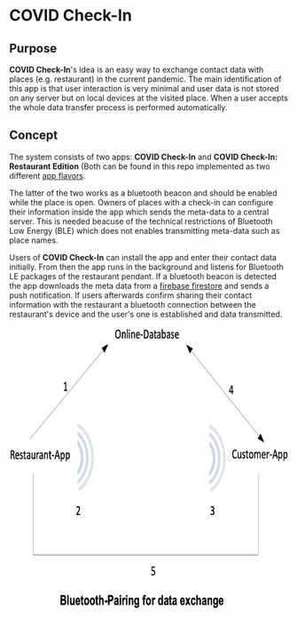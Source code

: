 # COVID Check-In

## Purpose

**COVID Check-In**'s idea is an easy way to exchange contact data with places (e.g. restaurant) in the current pandemic. The main identification of this app is that user interaction is very minimal and user data is not stored on any server but on local devices at the visited place. When a user accepts the whole data transfer process is performed automatically.

## Concept

The system consists of two apps: **COVID Check-In** and **COVID Check-In: Restaurant Edition** (Both can be found in this repo implemented as two different [app flavors]((https://developer.android.com/studio/build/build-variants)).

The latter of the two works as a bluetooth beacon and should be enabled while the place is open. Owners of places with a check-in can configure their information inside the app which sends the meta-data to a central server. This is needed beacuse of the technical restrictions of Bluetooth Low Energy (BLE) which does not enables transmitting meta-data such as place names.

Users of **COVID Check-In** can install the app and enter their contact data initially. From then the app runs in the background and listens for Bluetooth LE packages of the restaurant pendant. If a bluetooth beacon is detected the app downloads the meta data from a [firebase firestore](https://firebase.google.com/docs/firestore) and sends a push notification. If users afterwards confirm sharing their contact information with the restaurant a bluetooth connection between the restaurant's device and the user's one is established and data transmitted.

<img alt="Connection" src="documentation/img/connection.png" height="512" />
